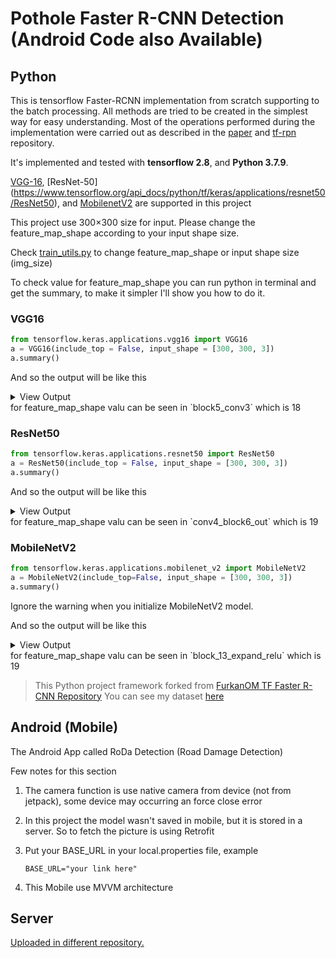 # Pothole Faster R-CNN Detection (Android Code also Available)

## Python

This is tensorflow Faster-RCNN implementation from scratch supporting to the batch processing.
All methods are tried to be created in the simplest way for easy understanding.
Most of the operations performed during the implementation were carried out as described in the [paper](https://arxiv.org/abs/1506.01497) and [tf-rpn](https://github.com/FurkanOM/tf-rpn) repository.

It's implemented and tested with **tensorflow 2.8**, and **Python 3.7.9**.

[VGG-16](https://www.tensorflow.org/api_docs/python/tf/keras/applications/VGG16), [ResNet-50]  (https://www.tensorflow.org/api_docs/python/tf/keras/applications/resnet50/ResNet50), and [MobilenetV2](https://www.tensorflow.org/api_docs/python/tf/keras/applications/mobilenet_v2/MobileNetV2) are supported in this project

This project use 300&times;300 size for input. Please change the feature_map_shape according to your input shape size.

Check [train_utils.py](framework/utils/train_utils.py) to change feature_map_shape or input shape size (img_size)

To check value for feature_map_shape you can run python in terminal and get the summary, to make it simpler I'll show you how to do it.

### VGG16
```python
from tensorflow.keras.applications.vgg16 import VGG16
a = VGG16(include_top = False, input_shape = [300, 300, 3])
a.summary()
```

And so the output will be like this
<details><summary>View Output</summary><blockquote>
\```
_________________________________________________________________
 Layer (type)                Output Shape              Param #
=================================================================
 input_1 (InputLayer)        [(None, 300, 300, 3)]     0

 block1_conv1 (Conv2D)       (None, 300, 300, 64)      1792

 block1_conv2 (Conv2D)       (None, 300, 300, 64)      36928

 block1_pool (MaxPooling2D)  (None, 150, 150, 64)      0

 block2_conv1 (Conv2D)       (None, 150, 150, 128)     73856

 block2_conv2 (Conv2D)       (None, 150, 150, 128)     147584

 block2_pool (MaxPooling2D)  (None, 75, 75, 128)       0

 block3_conv1 (Conv2D)       (None, 75, 75, 256)       295168

 block3_conv2 (Conv2D)       (None, 75, 75, 256)       590080

 block3_conv3 (Conv2D)       (None, 75, 75, 256)       590080

 block3_pool (MaxPooling2D)  (None, 37, 37, 256)       0

 block4_conv1 (Conv2D)       (None, 37, 37, 512)       1180160

 block4_conv2 (Conv2D)       (None, 37, 37, 512)       2359808

 block4_conv3 (Conv2D)       (None, 37, 37, 512)       2359808

 block4_pool (MaxPooling2D)  (None, 18, 18, 512)       0

 block5_conv1 (Conv2D)       (None, 18, 18, 512)       2359808

 block5_conv2 (Conv2D)       (None, 18, 18, 512)       2359808

 block5_conv3 (Conv2D)       (None, 18, 18, 512)       2359808

 block5_pool (MaxPooling2D)  (None, 9, 9, 512)         0

=================================================================
Total params: 14,714,688
Trainable params: 14,714,688
Non-trainable params: 0
_________________________________________________________________
\```
</blockquote></details>
for feature_map_shape valu can be seen in `block5_conv3` which is 18

### ResNet50
```python
from tensorflow.keras.applications.resnet50 import ResNet50
a = ResNet50(include_top = False, input_shape = [300, 300, 3])
a.summary()
```

And so the output will be like this
<details><summary>View Output</summary><blockquote>
\```
__________________________________________________________________________________________________
 Layer (type)                   Output Shape         Param #     Connected to
==================================================================================================
 input_2 (InputLayer)           [(None, 300, 300, 3  0           []
                                )]

 conv1_pad (ZeroPadding2D)      (None, 306, 306, 3)  0           ['input_2[0][0]']

 conv1_conv (Conv2D)            (None, 150, 150, 64  9472        ['conv1_pad[0][0]']
                                )

 conv1_bn (BatchNormalization)  (None, 150, 150, 64  256         ['conv1_conv[0][0]']
                                )

 conv1_relu (Activation)        (None, 150, 150, 64  0           ['conv1_bn[0][0]']
                                )

 pool1_pad (ZeroPadding2D)      (None, 152, 152, 64  0           ['conv1_relu[0][0]']
                                )

 pool1_pool (MaxPooling2D)      (None, 75, 75, 64)   0           ['pool1_pad[0][0]']

 conv2_block1_1_conv (Conv2D)   (None, 75, 75, 64)   4160        ['pool1_pool[0][0]']

 conv2_block1_1_bn (BatchNormal  (None, 75, 75, 64)  256         ['conv2_block1_1_conv[0][0]']
 ization)

 conv2_block1_1_relu (Activatio  (None, 75, 75, 64)  0           ['conv2_block1_1_bn[0][0]']
 n)

 conv2_block1_2_conv (Conv2D)   (None, 75, 75, 64)   36928       ['conv2_block1_1_relu[0][0]']

 conv2_block1_2_bn (BatchNormal  (None, 75, 75, 64)  256         ['conv2_block1_2_conv[0][0]']
 ization)

 conv2_block1_2_relu (Activatio  (None, 75, 75, 64)  0           ['conv2_block1_2_bn[0][0]']
 n)

 conv2_block1_0_conv (Conv2D)   (None, 75, 75, 256)  16640       ['pool1_pool[0][0]']

 conv2_block1_3_conv (Conv2D)   (None, 75, 75, 256)  16640       ['conv2_block1_2_relu[0][0]']

 conv2_block1_0_bn (BatchNormal  (None, 75, 75, 256)  1024       ['conv2_block1_0_conv[0][0]']
 ization)

 conv2_block1_3_bn (BatchNormal  (None, 75, 75, 256)  1024       ['conv2_block1_3_conv[0][0]']
 ization)

 conv2_block1_add (Add)         (None, 75, 75, 256)  0           ['conv2_block1_0_bn[0][0]',
                                                                  'conv2_block1_3_bn[0][0]']

 conv2_block1_out (Activation)  (None, 75, 75, 256)  0           ['conv2_block1_add[0][0]']

 conv2_block2_1_conv (Conv2D)   (None, 75, 75, 64)   16448       ['conv2_block1_out[0][0]']

 conv2_block2_1_bn (BatchNormal  (None, 75, 75, 64)  256         ['conv2_block2_1_conv[0][0]']
 ization)

 conv2_block2_1_relu (Activatio  (None, 75, 75, 64)  0           ['conv2_block2_1_bn[0][0]']
 n)

 conv2_block2_2_conv (Conv2D)   (None, 75, 75, 64)   36928       ['conv2_block2_1_relu[0][0]']

 conv2_block2_2_bn (BatchNormal  (None, 75, 75, 64)  256         ['conv2_block2_2_conv[0][0]']
 ization)

 conv2_block2_2_relu (Activatio  (None, 75, 75, 64)  0           ['conv2_block2_2_bn[0][0]']
 n)

 conv2_block2_3_conv (Conv2D)   (None, 75, 75, 256)  16640       ['conv2_block2_2_relu[0][0]']

 conv2_block2_3_bn (BatchNormal  (None, 75, 75, 256)  1024       ['conv2_block2_3_conv[0][0]']
 ization)

 conv2_block2_add (Add)         (None, 75, 75, 256)  0           ['conv2_block1_out[0][0]',
                                                                  'conv2_block2_3_bn[0][0]']

 conv2_block2_out (Activation)  (None, 75, 75, 256)  0           ['conv2_block2_add[0][0]']

 conv2_block3_1_conv (Conv2D)   (None, 75, 75, 64)   16448       ['conv2_block2_out[0][0]']

 conv2_block3_1_bn (BatchNormal  (None, 75, 75, 64)  256         ['conv2_block3_1_conv[0][0]']
 ization)

 conv2_block3_1_relu (Activatio  (None, 75, 75, 64)  0           ['conv2_block3_1_bn[0][0]']
 n)

 conv2_block3_2_conv (Conv2D)   (None, 75, 75, 64)   36928       ['conv2_block3_1_relu[0][0]']

 conv2_block3_2_bn (BatchNormal  (None, 75, 75, 64)  256         ['conv2_block3_2_conv[0][0]']
 ization)

 conv2_block3_2_relu (Activatio  (None, 75, 75, 64)  0           ['conv2_block3_2_bn[0][0]']
 n)

 conv2_block3_3_conv (Conv2D)   (None, 75, 75, 256)  16640       ['conv2_block3_2_relu[0][0]']

 conv2_block3_3_bn (BatchNormal  (None, 75, 75, 256)  1024       ['conv2_block3_3_conv[0][0]']
 ization)

 conv2_block3_add (Add)         (None, 75, 75, 256)  0           ['conv2_block2_out[0][0]',
                                                                  'conv2_block3_3_bn[0][0]']

 conv2_block3_out (Activation)  (None, 75, 75, 256)  0           ['conv2_block3_add[0][0]']

 conv3_block1_1_conv (Conv2D)   (None, 38, 38, 128)  32896       ['conv2_block3_out[0][0]']

 conv3_block1_1_bn (BatchNormal  (None, 38, 38, 128)  512        ['conv3_block1_1_conv[0][0]']
 ization)

 conv3_block1_1_relu (Activatio  (None, 38, 38, 128)  0          ['conv3_block1_1_bn[0][0]']
 n)

 conv3_block1_2_conv (Conv2D)   (None, 38, 38, 128)  147584      ['conv3_block1_1_relu[0][0]']

 conv3_block1_2_bn (BatchNormal  (None, 38, 38, 128)  512        ['conv3_block1_2_conv[0][0]']
 ization)

 conv3_block1_2_relu (Activatio  (None, 38, 38, 128)  0          ['conv3_block1_2_bn[0][0]']
 n)

 conv3_block1_0_conv (Conv2D)   (None, 38, 38, 512)  131584      ['conv2_block3_out[0][0]']

 conv3_block1_3_conv (Conv2D)   (None, 38, 38, 512)  66048       ['conv3_block1_2_relu[0][0]']

 conv3_block1_0_bn (BatchNormal  (None, 38, 38, 512)  2048       ['conv3_block1_0_conv[0][0]']
 ization)

 conv3_block1_3_bn (BatchNormal  (None, 38, 38, 512)  2048       ['conv3_block1_3_conv[0][0]']
 ization)

 conv3_block1_add (Add)         (None, 38, 38, 512)  0           ['conv3_block1_0_bn[0][0]',
                                                                  'conv3_block1_3_bn[0][0]']

 conv3_block1_out (Activation)  (None, 38, 38, 512)  0           ['conv3_block1_add[0][0]']

 conv3_block2_1_conv (Conv2D)   (None, 38, 38, 128)  65664       ['conv3_block1_out[0][0]']

 conv3_block2_1_bn (BatchNormal  (None, 38, 38, 128)  512        ['conv3_block2_1_conv[0][0]']
 ization)

 conv3_block2_1_relu (Activatio  (None, 38, 38, 128)  0          ['conv3_block2_1_bn[0][0]']
 n)

 conv3_block2_2_conv (Conv2D)   (None, 38, 38, 128)  147584      ['conv3_block2_1_relu[0][0]']

 conv3_block2_2_bn (BatchNormal  (None, 38, 38, 128)  512        ['conv3_block2_2_conv[0][0]']
 ization)

 conv3_block2_2_relu (Activatio  (None, 38, 38, 128)  0          ['conv3_block2_2_bn[0][0]']
 n)

 conv3_block2_3_conv (Conv2D)   (None, 38, 38, 512)  66048       ['conv3_block2_2_relu[0][0]']

 conv3_block2_3_bn (BatchNormal  (None, 38, 38, 512)  2048       ['conv3_block2_3_conv[0][0]']
 ization)

 conv3_block2_add (Add)         (None, 38, 38, 512)  0           ['conv3_block1_out[0][0]',
                                                                  'conv3_block2_3_bn[0][0]']

 conv3_block2_out (Activation)  (None, 38, 38, 512)  0           ['conv3_block2_add[0][0]']

 conv3_block3_1_conv (Conv2D)   (None, 38, 38, 128)  65664       ['conv3_block2_out[0][0]']

 conv3_block3_1_bn (BatchNormal  (None, 38, 38, 128)  512        ['conv3_block3_1_conv[0][0]']
 ization)

 conv3_block3_1_relu (Activatio  (None, 38, 38, 128)  0          ['conv3_block3_1_bn[0][0]']
 n)

 conv3_block3_2_conv (Conv2D)   (None, 38, 38, 128)  147584      ['conv3_block3_1_relu[0][0]']

 conv3_block3_2_bn (BatchNormal  (None, 38, 38, 128)  512        ['conv3_block3_2_conv[0][0]']
 ization)

 conv3_block3_2_relu (Activatio  (None, 38, 38, 128)  0          ['conv3_block3_2_bn[0][0]']
 n)

 conv3_block3_3_conv (Conv2D)   (None, 38, 38, 512)  66048       ['conv3_block3_2_relu[0][0]']

 conv3_block3_3_bn (BatchNormal  (None, 38, 38, 512)  2048       ['conv3_block3_3_conv[0][0]']
 ization)

 conv3_block3_add (Add)         (None, 38, 38, 512)  0           ['conv3_block2_out[0][0]',
                                                                  'conv3_block3_3_bn[0][0]']

 conv3_block3_out (Activation)  (None, 38, 38, 512)  0           ['conv3_block3_add[0][0]']

 conv3_block4_1_conv (Conv2D)   (None, 38, 38, 128)  65664       ['conv3_block3_out[0][0]']

 conv3_block4_1_bn (BatchNormal  (None, 38, 38, 128)  512        ['conv3_block4_1_conv[0][0]']
 ization)

 conv3_block4_1_relu (Activatio  (None, 38, 38, 128)  0          ['conv3_block4_1_bn[0][0]']
 n)

 conv3_block4_2_conv (Conv2D)   (None, 38, 38, 128)  147584      ['conv3_block4_1_relu[0][0]']

 conv3_block4_2_bn (BatchNormal  (None, 38, 38, 128)  512        ['conv3_block4_2_conv[0][0]']
 ization)

 conv3_block4_2_relu (Activatio  (None, 38, 38, 128)  0          ['conv3_block4_2_bn[0][0]']
 n)

 conv3_block4_3_conv (Conv2D)   (None, 38, 38, 512)  66048       ['conv3_block4_2_relu[0][0]']

 conv3_block4_3_bn (BatchNormal  (None, 38, 38, 512)  2048       ['conv3_block4_3_conv[0][0]']
 ization)

 conv3_block4_add (Add)         (None, 38, 38, 512)  0           ['conv3_block3_out[0][0]',
                                                                  'conv3_block4_3_bn[0][0]']

 conv3_block4_out (Activation)  (None, 38, 38, 512)  0           ['conv3_block4_add[0][0]']

 conv4_block1_1_conv (Conv2D)   (None, 19, 19, 256)  131328      ['conv3_block4_out[0][0]']

 conv4_block1_1_bn (BatchNormal  (None, 19, 19, 256)  1024       ['conv4_block1_1_conv[0][0]']
 ization)

 conv4_block1_1_relu (Activatio  (None, 19, 19, 256)  0          ['conv4_block1_1_bn[0][0]']
 n)

 conv4_block1_2_conv (Conv2D)   (None, 19, 19, 256)  590080      ['conv4_block1_1_relu[0][0]']

 conv4_block1_2_bn (BatchNormal  (None, 19, 19, 256)  1024       ['conv4_block1_2_conv[0][0]']
 ization)

 conv4_block1_2_relu (Activatio  (None, 19, 19, 256)  0          ['conv4_block1_2_bn[0][0]']
 n)

 conv4_block1_0_conv (Conv2D)   (None, 19, 19, 1024  525312      ['conv3_block4_out[0][0]']
                                )

 conv4_block1_3_conv (Conv2D)   (None, 19, 19, 1024  263168      ['conv4_block1_2_relu[0][0]']
                                )

 conv4_block1_0_bn (BatchNormal  (None, 19, 19, 1024  4096       ['conv4_block1_0_conv[0][0]']
 ization)                       )

 conv4_block1_3_bn (BatchNormal  (None, 19, 19, 1024  4096       ['conv4_block1_3_conv[0][0]']
 ization)                       )

 conv4_block1_add (Add)         (None, 19, 19, 1024  0           ['conv4_block1_0_bn[0][0]',
                                )                                 'conv4_block1_3_bn[0][0]']

 conv4_block1_out (Activation)  (None, 19, 19, 1024  0           ['conv4_block1_add[0][0]']
                                )

 conv4_block2_1_conv (Conv2D)   (None, 19, 19, 256)  262400      ['conv4_block1_out[0][0]']

 conv4_block2_1_bn (BatchNormal  (None, 19, 19, 256)  1024       ['conv4_block2_1_conv[0][0]']
 ization)

 conv4_block2_1_relu (Activatio  (None, 19, 19, 256)  0          ['conv4_block2_1_bn[0][0]']
 n)

 conv4_block2_2_conv (Conv2D)   (None, 19, 19, 256)  590080      ['conv4_block2_1_relu[0][0]']

 conv4_block2_2_bn (BatchNormal  (None, 19, 19, 256)  1024       ['conv4_block2_2_conv[0][0]']
 ization)

 conv4_block2_2_relu (Activatio  (None, 19, 19, 256)  0          ['conv4_block2_2_bn[0][0]']
 n)

 conv4_block2_3_conv (Conv2D)   (None, 19, 19, 1024  263168      ['conv4_block2_2_relu[0][0]']
                                )

 conv4_block2_3_bn (BatchNormal  (None, 19, 19, 1024  4096       ['conv4_block2_3_conv[0][0]']
 ization)                       )

 conv4_block2_add (Add)         (None, 19, 19, 1024  0           ['conv4_block1_out[0][0]',
                                )                                 'conv4_block2_3_bn[0][0]']

 conv4_block2_out (Activation)  (None, 19, 19, 1024  0           ['conv4_block2_add[0][0]']
                                )

 conv4_block3_1_conv (Conv2D)   (None, 19, 19, 256)  262400      ['conv4_block2_out[0][0]']

 conv4_block3_1_bn (BatchNormal  (None, 19, 19, 256)  1024       ['conv4_block3_1_conv[0][0]']
 ization)

 conv4_block3_1_relu (Activatio  (None, 19, 19, 256)  0          ['conv4_block3_1_bn[0][0]']
 n)

 conv4_block3_2_conv (Conv2D)   (None, 19, 19, 256)  590080      ['conv4_block3_1_relu[0][0]']

 conv4_block3_2_bn (BatchNormal  (None, 19, 19, 256)  1024       ['conv4_block3_2_conv[0][0]']
 ization)

 conv4_block3_2_relu (Activatio  (None, 19, 19, 256)  0          ['conv4_block3_2_bn[0][0]']
 n)

 conv4_block3_3_conv (Conv2D)   (None, 19, 19, 1024  263168      ['conv4_block3_2_relu[0][0]']
                                )

 conv4_block3_3_bn (BatchNormal  (None, 19, 19, 1024  4096       ['conv4_block3_3_conv[0][0]']
 ization)                       )

 conv4_block3_add (Add)         (None, 19, 19, 1024  0           ['conv4_block2_out[0][0]',
                                )                                 'conv4_block3_3_bn[0][0]']

 conv4_block3_out (Activation)  (None, 19, 19, 1024  0           ['conv4_block3_add[0][0]']
                                )

 conv4_block4_1_conv (Conv2D)   (None, 19, 19, 256)  262400      ['conv4_block3_out[0][0]']

 conv4_block4_1_bn (BatchNormal  (None, 19, 19, 256)  1024       ['conv4_block4_1_conv[0][0]']
 ization)

 conv4_block4_1_relu (Activatio  (None, 19, 19, 256)  0          ['conv4_block4_1_bn[0][0]']
 n)

 conv4_block4_2_conv (Conv2D)   (None, 19, 19, 256)  590080      ['conv4_block4_1_relu[0][0]']

 conv4_block4_2_bn (BatchNormal  (None, 19, 19, 256)  1024       ['conv4_block4_2_conv[0][0]']
 ization)

 conv4_block4_2_relu (Activatio  (None, 19, 19, 256)  0          ['conv4_block4_2_bn[0][0]']
 n)

 conv4_block4_3_conv (Conv2D)   (None, 19, 19, 1024  263168      ['conv4_block4_2_relu[0][0]']
                                )

 conv4_block4_3_bn (BatchNormal  (None, 19, 19, 1024  4096       ['conv4_block4_3_conv[0][0]']
 ization)                       )

 conv4_block4_add (Add)         (None, 19, 19, 1024  0           ['conv4_block3_out[0][0]',
                                )                                 'conv4_block4_3_bn[0][0]']

 conv4_block4_out (Activation)  (None, 19, 19, 1024  0           ['conv4_block4_add[0][0]']
                                )

 conv4_block5_1_conv (Conv2D)   (None, 19, 19, 256)  262400      ['conv4_block4_out[0][0]']

 conv4_block5_1_bn (BatchNormal  (None, 19, 19, 256)  1024       ['conv4_block5_1_conv[0][0]']
 ization)

 conv4_block5_1_relu (Activatio  (None, 19, 19, 256)  0          ['conv4_block5_1_bn[0][0]']
 n)

 conv4_block5_2_conv (Conv2D)   (None, 19, 19, 256)  590080      ['conv4_block5_1_relu[0][0]']

 conv4_block5_2_bn (BatchNormal  (None, 19, 19, 256)  1024       ['conv4_block5_2_conv[0][0]']
 ization)

 conv4_block5_2_relu (Activatio  (None, 19, 19, 256)  0          ['conv4_block5_2_bn[0][0]']
 n)

 conv4_block5_3_conv (Conv2D)   (None, 19, 19, 1024  263168      ['conv4_block5_2_relu[0][0]']
                                )

 conv4_block5_3_bn (BatchNormal  (None, 19, 19, 1024  4096       ['conv4_block5_3_conv[0][0]']
 ization)                       )

 conv4_block5_add (Add)         (None, 19, 19, 1024  0           ['conv4_block4_out[0][0]',
                                )                                 'conv4_block5_3_bn[0][0]']

 conv4_block5_out (Activation)  (None, 19, 19, 1024  0           ['conv4_block5_add[0][0]']
                                )

 conv4_block6_1_conv (Conv2D)   (None, 19, 19, 256)  262400      ['conv4_block5_out[0][0]']

 conv4_block6_1_bn (BatchNormal  (None, 19, 19, 256)  1024       ['conv4_block6_1_conv[0][0]']
 ization)

 conv4_block6_1_relu (Activatio  (None, 19, 19, 256)  0          ['conv4_block6_1_bn[0][0]']
 n)

 conv4_block6_2_conv (Conv2D)   (None, 19, 19, 256)  590080      ['conv4_block6_1_relu[0][0]']

 conv4_block6_2_bn (BatchNormal  (None, 19, 19, 256)  1024       ['conv4_block6_2_conv[0][0]']
 ization)

 conv4_block6_2_relu (Activatio  (None, 19, 19, 256)  0          ['conv4_block6_2_bn[0][0]']
 n)

 conv4_block6_3_conv (Conv2D)   (None, 19, 19, 1024  263168      ['conv4_block6_2_relu[0][0]']
                                )

 conv4_block6_3_bn (BatchNormal  (None, 19, 19, 1024  4096       ['conv4_block6_3_conv[0][0]']
 ization)                       )

 conv4_block6_add (Add)         (None, 19, 19, 1024  0           ['conv4_block5_out[0][0]',
                                )                                 'conv4_block6_3_bn[0][0]']

 conv4_block6_out (Activation)  (None, 19, 19, 1024  0           ['conv4_block6_add[0][0]']
                                )

 conv5_block1_1_conv (Conv2D)   (None, 10, 10, 512)  524800      ['conv4_block6_out[0][0]']

 conv5_block1_1_bn (BatchNormal  (None, 10, 10, 512)  2048       ['conv5_block1_1_conv[0][0]']
 ization)

 conv5_block1_1_relu (Activatio  (None, 10, 10, 512)  0          ['conv5_block1_1_bn[0][0]']
 n)

 conv5_block1_2_conv (Conv2D)   (None, 10, 10, 512)  2359808     ['conv5_block1_1_relu[0][0]']

 conv5_block1_2_bn (BatchNormal  (None, 10, 10, 512)  2048       ['conv5_block1_2_conv[0][0]']
 ization)

 conv5_block1_2_relu (Activatio  (None, 10, 10, 512)  0          ['conv5_block1_2_bn[0][0]']
 n)

 conv5_block1_0_conv (Conv2D)   (None, 10, 10, 2048  2099200     ['conv4_block6_out[0][0]']
                                )

 conv5_block1_3_conv (Conv2D)   (None, 10, 10, 2048  1050624     ['conv5_block1_2_relu[0][0]']
                                )

 conv5_block1_0_bn (BatchNormal  (None, 10, 10, 2048  8192       ['conv5_block1_0_conv[0][0]']
 ization)                       )

 conv5_block1_3_bn (BatchNormal  (None, 10, 10, 2048  8192       ['conv5_block1_3_conv[0][0]']
 ization)                       )

 conv5_block1_add (Add)         (None, 10, 10, 2048  0           ['conv5_block1_0_bn[0][0]',
                                )                                 'conv5_block1_3_bn[0][0]']

 conv5_block1_out (Activation)  (None, 10, 10, 2048  0           ['conv5_block1_add[0][0]']
                                )

 conv5_block2_1_conv (Conv2D)   (None, 10, 10, 512)  1049088     ['conv5_block1_out[0][0]']

 conv5_block2_1_bn (BatchNormal  (None, 10, 10, 512)  2048       ['conv5_block2_1_conv[0][0]']
 ization)

 conv5_block2_1_relu (Activatio  (None, 10, 10, 512)  0          ['conv5_block2_1_bn[0][0]']
 n)

 conv5_block2_2_conv (Conv2D)   (None, 10, 10, 512)  2359808     ['conv5_block2_1_relu[0][0]']

 conv5_block2_2_bn (BatchNormal  (None, 10, 10, 512)  2048       ['conv5_block2_2_conv[0][0]']
 ization)

 conv5_block2_2_relu (Activatio  (None, 10, 10, 512)  0          ['conv5_block2_2_bn[0][0]']
 n)

 conv5_block2_3_conv (Conv2D)   (None, 10, 10, 2048  1050624     ['conv5_block2_2_relu[0][0]']
                                )

 conv5_block2_3_bn (BatchNormal  (None, 10, 10, 2048  8192       ['conv5_block2_3_conv[0][0]']
 ization)                       )

 conv5_block2_add (Add)         (None, 10, 10, 2048  0           ['conv5_block1_out[0][0]',
                                )                                 'conv5_block2_3_bn[0][0]']

 conv5_block2_out (Activation)  (None, 10, 10, 2048  0           ['conv5_block2_add[0][0]']
                                )

 conv5_block3_1_conv (Conv2D)   (None, 10, 10, 512)  1049088     ['conv5_block2_out[0][0]']

 conv5_block3_1_bn (BatchNormal  (None, 10, 10, 512)  2048       ['conv5_block3_1_conv[0][0]']
 ization)

 conv5_block3_1_relu (Activatio  (None, 10, 10, 512)  0          ['conv5_block3_1_bn[0][0]']
 n)

 conv5_block3_2_conv (Conv2D)   (None, 10, 10, 512)  2359808     ['conv5_block3_1_relu[0][0]']

 conv5_block3_2_bn (BatchNormal  (None, 10, 10, 512)  2048       ['conv5_block3_2_conv[0][0]']
 ization)

 conv5_block3_2_relu (Activatio  (None, 10, 10, 512)  0          ['conv5_block3_2_bn[0][0]']
 n)

 conv5_block3_3_conv (Conv2D)   (None, 10, 10, 2048  1050624     ['conv5_block3_2_relu[0][0]']
                                )

 conv5_block3_3_bn (BatchNormal  (None, 10, 10, 2048  8192       ['conv5_block3_3_conv[0][0]']
 ization)                       )

 conv5_block3_add (Add)         (None, 10, 10, 2048  0           ['conv5_block2_out[0][0]',
                                )                                 'conv5_block3_3_bn[0][0]']

 conv5_block3_out (Activation)  (None, 10, 10, 2048  0           ['conv5_block3_add[0][0]']
                                )

==================================================================================================
Total params: 23,587,712
Trainable params: 23,534,592
Non-trainable params: 53,120
__________________________________________________________________________________________________
\```
</blockquote></details>
for feature_map_shape valu can be seen in `conv4_block6_out` which is 19

### MobileNetV2
```python
from tensorflow.keras.applications.mobilenet_v2 import MobileNetV2
a = MobileNetV2(include_top=False, input_shape = [300, 300, 3])
a.summary()
```
Ignore the warning when you initialize MobileNetV2 model.

And so the output will be like this
<details><summary>View Output</summary><blockquote>
\```
__________________________________________________________________________________________________
 Layer (type)                   Output Shape         Param #     Connected to
==================================================================================================
 input_1 (InputLayer)           [(None, 300, 300, 3  0           []
                                )]

 Conv1 (Conv2D)                 (None, 150, 150, 32  864         ['input_1[0][0]']
                                )

 bn_Conv1 (BatchNormalization)  (None, 150, 150, 32  128         ['Conv1[0][0]']
                                )

 Conv1_relu (ReLU)              (None, 150, 150, 32  0           ['bn_Conv1[0][0]']
                                )

 expanded_conv_depthwise (Depth  (None, 150, 150, 32  288        ['Conv1_relu[0][0]']
 wiseConv2D)                    )

 expanded_conv_depthwise_BN (Ba  (None, 150, 150, 32  128        ['expanded_conv_depthwise[0][0]']
 tchNormalization)              )

 expanded_conv_depthwise_relu (  (None, 150, 150, 32  0          ['expanded_conv_depthwise_BN[0][0
 ReLU)                          )                                ]']

 expanded_conv_project (Conv2D)  (None, 150, 150, 16  512        ['expanded_conv_depthwise_relu[0]
                                )                                [0]']

 expanded_conv_project_BN (Batc  (None, 150, 150, 16  64         ['expanded_conv_project[0][0]']
 hNormalization)                )

 block_1_expand (Conv2D)        (None, 150, 150, 96  1536        ['expanded_conv_project_BN[0][0]'
                                )                                ]

 block_1_expand_BN (BatchNormal  (None, 150, 150, 96  384        ['block_1_expand[0][0]']
 ization)                       )

 block_1_expand_relu (ReLU)     (None, 150, 150, 96  0           ['block_1_expand_BN[0][0]']
                                )

 block_1_pad (ZeroPadding2D)    (None, 151, 151, 96  0           ['block_1_expand_relu[0][0]']
                                )

 block_1_depthwise (DepthwiseCo  (None, 75, 75, 96)  864         ['block_1_pad[0][0]']
 nv2D)

 block_1_depthwise_BN (BatchNor  (None, 75, 75, 96)  384         ['block_1_depthwise[0][0]']
 malization)

 block_1_depthwise_relu (ReLU)  (None, 75, 75, 96)   0           ['block_1_depthwise_BN[0][0]']

 block_1_project (Conv2D)       (None, 75, 75, 24)   2304        ['block_1_depthwise_relu[0][0]']

 block_1_project_BN (BatchNorma  (None, 75, 75, 24)  96          ['block_1_project[0][0]']
 lization)

 block_2_expand (Conv2D)        (None, 75, 75, 144)  3456        ['block_1_project_BN[0][0]']

 block_2_expand_BN (BatchNormal  (None, 75, 75, 144)  576        ['block_2_expand[0][0]']
 ization)

 block_2_expand_relu (ReLU)     (None, 75, 75, 144)  0           ['block_2_expand_BN[0][0]']

 block_2_depthwise (DepthwiseCo  (None, 75, 75, 144)  1296       ['block_2_expand_relu[0][0]']
 nv2D)

 block_2_depthwise_BN (BatchNor  (None, 75, 75, 144)  576        ['block_2_depthwise[0][0]']
 malization)

 block_2_depthwise_relu (ReLU)  (None, 75, 75, 144)  0           ['block_2_depthwise_BN[0][0]']

 block_2_project (Conv2D)       (None, 75, 75, 24)   3456        ['block_2_depthwise_relu[0][0]']

 block_2_project_BN (BatchNorma  (None, 75, 75, 24)  96          ['block_2_project[0][0]']
 lization)

 block_2_add (Add)              (None, 75, 75, 24)   0           ['block_1_project_BN[0][0]',
                                                                  'block_2_project_BN[0][0]']

 block_3_expand (Conv2D)        (None, 75, 75, 144)  3456        ['block_2_add[0][0]']

 block_3_expand_BN (BatchNormal  (None, 75, 75, 144)  576        ['block_3_expand[0][0]']
 ization)

 block_3_expand_relu (ReLU)     (None, 75, 75, 144)  0           ['block_3_expand_BN[0][0]']

 block_3_pad (ZeroPadding2D)    (None, 77, 77, 144)  0           ['block_3_expand_relu[0][0]']

 block_3_depthwise (DepthwiseCo  (None, 38, 38, 144)  1296       ['block_3_pad[0][0]']
 nv2D)

 block_3_depthwise_BN (BatchNor  (None, 38, 38, 144)  576        ['block_3_depthwise[0][0]']
 malization)

 block_3_depthwise_relu (ReLU)  (None, 38, 38, 144)  0           ['block_3_depthwise_BN[0][0]']

 block_3_project (Conv2D)       (None, 38, 38, 32)   4608        ['block_3_depthwise_relu[0][0]']

 block_3_project_BN (BatchNorma  (None, 38, 38, 32)  128         ['block_3_project[0][0]']
 lization)

 block_4_expand (Conv2D)        (None, 38, 38, 192)  6144        ['block_3_project_BN[0][0]']

 block_4_expand_BN (BatchNormal  (None, 38, 38, 192)  768        ['block_4_expand[0][0]']
 ization)

 block_4_expand_relu (ReLU)     (None, 38, 38, 192)  0           ['block_4_expand_BN[0][0]']

 block_4_depthwise (DepthwiseCo  (None, 38, 38, 192)  1728       ['block_4_expand_relu[0][0]']
 nv2D)

 block_4_depthwise_BN (BatchNor  (None, 38, 38, 192)  768        ['block_4_depthwise[0][0]']
 malization)

 block_4_depthwise_relu (ReLU)  (None, 38, 38, 192)  0           ['block_4_depthwise_BN[0][0]']

 block_4_project (Conv2D)       (None, 38, 38, 32)   6144        ['block_4_depthwise_relu[0][0]']

 block_4_project_BN (BatchNorma  (None, 38, 38, 32)  128         ['block_4_project[0][0]']
 lization)

 block_4_add (Add)              (None, 38, 38, 32)   0           ['block_3_project_BN[0][0]',
                                                                  'block_4_project_BN[0][0]']

 block_5_expand (Conv2D)        (None, 38, 38, 192)  6144        ['block_4_add[0][0]']

 block_5_expand_BN (BatchNormal  (None, 38, 38, 192)  768        ['block_5_expand[0][0]']
 ization)

 block_5_expand_relu (ReLU)     (None, 38, 38, 192)  0           ['block_5_expand_BN[0][0]']

 block_5_depthwise (DepthwiseCo  (None, 38, 38, 192)  1728       ['block_5_expand_relu[0][0]']
 nv2D)

 block_5_depthwise_BN (BatchNor  (None, 38, 38, 192)  768        ['block_5_depthwise[0][0]']
 malization)

 block_5_depthwise_relu (ReLU)  (None, 38, 38, 192)  0           ['block_5_depthwise_BN[0][0]']

 block_5_project (Conv2D)       (None, 38, 38, 32)   6144        ['block_5_depthwise_relu[0][0]']

 block_5_project_BN (BatchNorma  (None, 38, 38, 32)  128         ['block_5_project[0][0]']
 lization)

 block_5_add (Add)              (None, 38, 38, 32)   0           ['block_4_add[0][0]',
                                                                  'block_5_project_BN[0][0]']

 block_6_expand (Conv2D)        (None, 38, 38, 192)  6144        ['block_5_add[0][0]']

 block_6_expand_BN (BatchNormal  (None, 38, 38, 192)  768        ['block_6_expand[0][0]']
 ization)

 block_6_expand_relu (ReLU)     (None, 38, 38, 192)  0           ['block_6_expand_BN[0][0]']

 block_6_pad (ZeroPadding2D)    (None, 39, 39, 192)  0           ['block_6_expand_relu[0][0]']

 block_6_depthwise (DepthwiseCo  (None, 19, 19, 192)  1728       ['block_6_pad[0][0]']
 nv2D)

 block_6_depthwise_BN (BatchNor  (None, 19, 19, 192)  768        ['block_6_depthwise[0][0]']
 malization)

 block_6_depthwise_relu (ReLU)  (None, 19, 19, 192)  0           ['block_6_depthwise_BN[0][0]']

 block_6_project (Conv2D)       (None, 19, 19, 64)   12288       ['block_6_depthwise_relu[0][0]']

 block_6_project_BN (BatchNorma  (None, 19, 19, 64)  256         ['block_6_project[0][0]']
 lization)

 block_7_expand (Conv2D)        (None, 19, 19, 384)  24576       ['block_6_project_BN[0][0]']

 block_7_expand_BN (BatchNormal  (None, 19, 19, 384)  1536       ['block_7_expand[0][0]']
 ization)

 block_7_expand_relu (ReLU)     (None, 19, 19, 384)  0           ['block_7_expand_BN[0][0]']

 block_7_depthwise (DepthwiseCo  (None, 19, 19, 384)  3456       ['block_7_expand_relu[0][0]']
 nv2D)

 block_7_depthwise_BN (BatchNor  (None, 19, 19, 384)  1536       ['block_7_depthwise[0][0]']
 malization)

 block_7_depthwise_relu (ReLU)  (None, 19, 19, 384)  0           ['block_7_depthwise_BN[0][0]']

 block_7_project (Conv2D)       (None, 19, 19, 64)   24576       ['block_7_depthwise_relu[0][0]']

 block_7_project_BN (BatchNorma  (None, 19, 19, 64)  256         ['block_7_project[0][0]']
 lization)

 block_7_add (Add)              (None, 19, 19, 64)   0           ['block_6_project_BN[0][0]',
                                                                  'block_7_project_BN[0][0]']

 block_8_expand (Conv2D)        (None, 19, 19, 384)  24576       ['block_7_add[0][0]']

 block_8_expand_BN (BatchNormal  (None, 19, 19, 384)  1536       ['block_8_expand[0][0]']
 ization)

 block_8_expand_relu (ReLU)     (None, 19, 19, 384)  0           ['block_8_expand_BN[0][0]']

 block_8_depthwise (DepthwiseCo  (None, 19, 19, 384)  3456       ['block_8_expand_relu[0][0]']
 nv2D)

 block_8_depthwise_BN (BatchNor  (None, 19, 19, 384)  1536       ['block_8_depthwise[0][0]']
 malization)

 block_8_depthwise_relu (ReLU)  (None, 19, 19, 384)  0           ['block_8_depthwise_BN[0][0]']

 block_8_project (Conv2D)       (None, 19, 19, 64)   24576       ['block_8_depthwise_relu[0][0]']

 block_8_project_BN (BatchNorma  (None, 19, 19, 64)  256         ['block_8_project[0][0]']
 lization)

 block_8_add (Add)              (None, 19, 19, 64)   0           ['block_7_add[0][0]',
                                                                  'block_8_project_BN[0][0]']

 block_9_expand (Conv2D)        (None, 19, 19, 384)  24576       ['block_8_add[0][0]']

 block_9_expand_BN (BatchNormal  (None, 19, 19, 384)  1536       ['block_9_expand[0][0]']
 ization)

 block_9_expand_relu (ReLU)     (None, 19, 19, 384)  0           ['block_9_expand_BN[0][0]']

 block_9_depthwise (DepthwiseCo  (None, 19, 19, 384)  3456       ['block_9_expand_relu[0][0]']
 nv2D)

 block_9_depthwise_BN (BatchNor  (None, 19, 19, 384)  1536       ['block_9_depthwise[0][0]']
 malization)

 block_9_depthwise_relu (ReLU)  (None, 19, 19, 384)  0           ['block_9_depthwise_BN[0][0]']

 block_9_project (Conv2D)       (None, 19, 19, 64)   24576       ['block_9_depthwise_relu[0][0]']

 block_9_project_BN (BatchNorma  (None, 19, 19, 64)  256         ['block_9_project[0][0]']
 lization)

 block_9_add (Add)              (None, 19, 19, 64)   0           ['block_8_add[0][0]',
                                                                  'block_9_project_BN[0][0]']

 block_10_expand (Conv2D)       (None, 19, 19, 384)  24576       ['block_9_add[0][0]']

 block_10_expand_BN (BatchNorma  (None, 19, 19, 384)  1536       ['block_10_expand[0][0]']
 lization)

 block_10_expand_relu (ReLU)    (None, 19, 19, 384)  0           ['block_10_expand_BN[0][0]']

 block_10_depthwise (DepthwiseC  (None, 19, 19, 384)  3456       ['block_10_expand_relu[0][0]']
 onv2D)

 block_10_depthwise_BN (BatchNo  (None, 19, 19, 384)  1536       ['block_10_depthwise[0][0]']
 rmalization)

 block_10_depthwise_relu (ReLU)  (None, 19, 19, 384)  0          ['block_10_depthwise_BN[0][0]']

 block_10_project (Conv2D)      (None, 19, 19, 96)   36864       ['block_10_depthwise_relu[0][0]']

 block_10_project_BN (BatchNorm  (None, 19, 19, 96)  384         ['block_10_project[0][0]']
 alization)

 block_11_expand (Conv2D)       (None, 19, 19, 576)  55296       ['block_10_project_BN[0][0]']

 block_11_expand_BN (BatchNorma  (None, 19, 19, 576)  2304       ['block_11_expand[0][0]']
 lization)

 block_11_expand_relu (ReLU)    (None, 19, 19, 576)  0           ['block_11_expand_BN[0][0]']

 block_11_depthwise (DepthwiseC  (None, 19, 19, 576)  5184       ['block_11_expand_relu[0][0]']
 onv2D)

 block_11_depthwise_BN (BatchNo  (None, 19, 19, 576)  2304       ['block_11_depthwise[0][0]']
 rmalization)

 block_11_depthwise_relu (ReLU)  (None, 19, 19, 576)  0          ['block_11_depthwise_BN[0][0]']

 block_11_project (Conv2D)      (None, 19, 19, 96)   55296       ['block_11_depthwise_relu[0][0]']

 block_11_project_BN (BatchNorm  (None, 19, 19, 96)  384         ['block_11_project[0][0]']
 alization)

 block_11_add (Add)             (None, 19, 19, 96)   0           ['block_10_project_BN[0][0]',
                                                                  'block_11_project_BN[0][0]']

 block_12_expand (Conv2D)       (None, 19, 19, 576)  55296       ['block_11_add[0][0]']

 block_12_expand_BN (BatchNorma  (None, 19, 19, 576)  2304       ['block_12_expand[0][0]']
 lization)

 block_12_expand_relu (ReLU)    (None, 19, 19, 576)  0           ['block_12_expand_BN[0][0]']

 block_12_depthwise (DepthwiseC  (None, 19, 19, 576)  5184       ['block_12_expand_relu[0][0]']
 onv2D)

 block_12_depthwise_BN (BatchNo  (None, 19, 19, 576)  2304       ['block_12_depthwise[0][0]']
 rmalization)

 block_12_depthwise_relu (ReLU)  (None, 19, 19, 576)  0          ['block_12_depthwise_BN[0][0]']

 block_12_project (Conv2D)      (None, 19, 19, 96)   55296       ['block_12_depthwise_relu[0][0]']

 block_12_project_BN (BatchNorm  (None, 19, 19, 96)  384         ['block_12_project[0][0]']
 alization)

 block_12_add (Add)             (None, 19, 19, 96)   0           ['block_11_add[0][0]',
                                                                  'block_12_project_BN[0][0]']

 block_13_expand (Conv2D)       (None, 19, 19, 576)  55296       ['block_12_add[0][0]']

 block_13_expand_BN (BatchNorma  (None, 19, 19, 576)  2304       ['block_13_expand[0][0]']
 lization)

 block_13_expand_relu (ReLU)    (None, 19, 19, 576)  0           ['block_13_expand_BN[0][0]']

 block_13_pad (ZeroPadding2D)   (None, 21, 21, 576)  0           ['block_13_expand_relu[0][0]']

 block_13_depthwise (DepthwiseC  (None, 10, 10, 576)  5184       ['block_13_pad[0][0]']
 onv2D)

 block_13_depthwise_BN (BatchNo  (None, 10, 10, 576)  2304       ['block_13_depthwise[0][0]']
 rmalization)

 block_13_depthwise_relu (ReLU)  (None, 10, 10, 576)  0          ['block_13_depthwise_BN[0][0]']

 block_13_project (Conv2D)      (None, 10, 10, 160)  92160       ['block_13_depthwise_relu[0][0]']

 block_13_project_BN (BatchNorm  (None, 10, 10, 160)  640        ['block_13_project[0][0]']
 alization)

 block_14_expand (Conv2D)       (None, 10, 10, 960)  153600      ['block_13_project_BN[0][0]']

 block_14_expand_BN (BatchNorma  (None, 10, 10, 960)  3840       ['block_14_expand[0][0]']
 lization)

 block_14_expand_relu (ReLU)    (None, 10, 10, 960)  0           ['block_14_expand_BN[0][0]']

 block_14_depthwise (DepthwiseC  (None, 10, 10, 960)  8640       ['block_14_expand_relu[0][0]']
 onv2D)

 block_14_depthwise_BN (BatchNo  (None, 10, 10, 960)  3840       ['block_14_depthwise[0][0]']
 rmalization)

 block_14_depthwise_relu (ReLU)  (None, 10, 10, 960)  0          ['block_14_depthwise_BN[0][0]']

 block_14_project (Conv2D)      (None, 10, 10, 160)  153600      ['block_14_depthwise_relu[0][0]']

 block_14_project_BN (BatchNorm  (None, 10, 10, 160)  640        ['block_14_project[0][0]']
 alization)

 block_14_add (Add)             (None, 10, 10, 160)  0           ['block_13_project_BN[0][0]',
                                                                  'block_14_project_BN[0][0]']

 block_15_expand (Conv2D)       (None, 10, 10, 960)  153600      ['block_14_add[0][0]']

 block_15_expand_BN (BatchNorma  (None, 10, 10, 960)  3840       ['block_15_expand[0][0]']
 lization)

 block_15_expand_relu (ReLU)    (None, 10, 10, 960)  0           ['block_15_expand_BN[0][0]']

 block_15_depthwise (DepthwiseC  (None, 10, 10, 960)  8640       ['block_15_expand_relu[0][0]']
 onv2D)

 block_15_depthwise_BN (BatchNo  (None, 10, 10, 960)  3840       ['block_15_depthwise[0][0]']
 rmalization)

 block_15_depthwise_relu (ReLU)  (None, 10, 10, 960)  0          ['block_15_depthwise_BN[0][0]']

 block_15_project (Conv2D)      (None, 10, 10, 160)  153600      ['block_15_depthwise_relu[0][0]']

 block_15_project_BN (BatchNorm  (None, 10, 10, 160)  640        ['block_15_project[0][0]']
 alization)

 block_15_add (Add)             (None, 10, 10, 160)  0           ['block_14_add[0][0]',
                                                                  'block_15_project_BN[0][0]']

 block_16_expand (Conv2D)       (None, 10, 10, 960)  153600      ['block_15_add[0][0]']

 block_16_expand_BN (BatchNorma  (None, 10, 10, 960)  3840       ['block_16_expand[0][0]']
 lization)

 block_16_expand_relu (ReLU)    (None, 10, 10, 960)  0           ['block_16_expand_BN[0][0]']

 block_16_depthwise (DepthwiseC  (None, 10, 10, 960)  8640       ['block_16_expand_relu[0][0]']
 onv2D)

 block_16_depthwise_BN (BatchNo  (None, 10, 10, 960)  3840       ['block_16_depthwise[0][0]']
 rmalization)

 block_16_depthwise_relu (ReLU)  (None, 10, 10, 960)  0          ['block_16_depthwise_BN[0][0]']

 block_16_project (Conv2D)      (None, 10, 10, 320)  307200      ['block_16_depthwise_relu[0][0]']

 block_16_project_BN (BatchNorm  (None, 10, 10, 320)  1280       ['block_16_project[0][0]']
 alization)

 Conv_1 (Conv2D)                (None, 10, 10, 1280  409600      ['block_16_project_BN[0][0]']
                                )

 Conv_1_bn (BatchNormalization)  (None, 10, 10, 1280  5120       ['Conv_1[0][0]']
                                )

 out_relu (ReLU)                (None, 10, 10, 1280  0           ['Conv_1_bn[0][0]']
                                )

==================================================================================================
Total params: 2,257,984
Trainable params: 2,223,872
Non-trainable params: 34,112
__________________________________________________________________________________________________
\```
</blockquote></details>
for feature_map_shape valu can be seen in `block_13_expand_relu` which is 19

> This Python project framework forked from [FurkanOM TF Faster R-CNN Repository](https://github.com/FurkanOM/tf-faster-rcnn)
> You can see my dataset [here](https://drive.google.com/drive/folders/1OocfroKRiXdaOxXxe71HCeD9TI_huDO6?usp=sharing)

## Android (Mobile)
The Android App called RoDa Detection (Road Damage Detection)

Few notes for this section
1. The camera function is use native camera from device (not from jetpack), some device may occurring an force close error
2. In this project the model wasn't saved in mobile, but it is stored in a server. So to fetch the picture is using Retrofit

3. Put your BASE_URL in your local.properties file, example
   ```
   BASE_URL="your link here"
   ```
4. This Mobile use MVVM architecture

## Server
[Uploaded in different repository.](https://github.com/ruman1609/pothole_faster_rcnn_server)